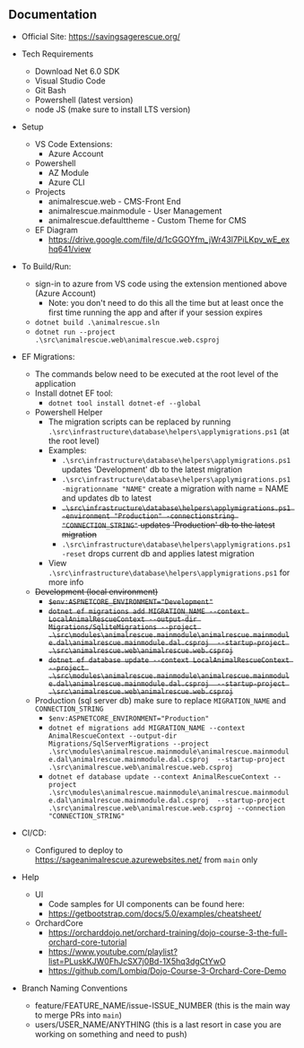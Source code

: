 ## Documentation

- Official Site: https://savingsagerescue.org/

- Tech Requirements
  - Download Net 6.0 SDK
  - Visual Studio Code
  - Git Bash
  - Powershell (latest version)
  - node JS (make sure to install LTS version)

- Setup
  - VS Code Extensions:
    - Azure Account
  - Powershell
    - AZ Module
    - Azure CLI
  - Projects
    - animalrescue.web - CMS-Front End
    - animalrescue.mainmodule - User Management
    - animalrescue.defaulttheme - Custom Theme for CMS
  - EF Diagram
    - https://drive.google.com/file/d/1cGGOYfm_jWr43l7PiLKpv_wE_exhq641/view

- To Build/Run:
  - sign-in to azure from VS code using the extension mentioned above (Azure Account)
    - Note: you don't need to do this all the time but at least once the first time running the app and after if your session expires
  - `dotnet build .\animalrescue.sln`
  - `dotnet run --project .\src\animalrescue.web\animalrescue.web.csproj`

- EF Migrations:
  - The commands below need to be executed at the root level of the application
  - Install dotnet EF tool:
    - `dotnet tool install dotnet-ef --global`
  - Powershell Helper
    - The migration scripts can be replaced by running `.\src\infrastructure\database\helpers\applymigrations.ps1` (at the root level)
    - Examples:
      - `.\src\infrastructure\database\helpers\applymigrations.ps1` updates 'Development' db to the latest migration 
      - `.\src\infrastructure\database\helpers\applymigrations.ps1 -migrationname "NAME"` create a migration with name = NAME and updates db to latest
      - ~~`.\src\infrastructure\database\helpers\applymigrations.ps1 -environment "Production" -connectionstring "CONNECTION_STRING"` updates 'Production' db to the latest migration~~
      - `.\src\infrastructure\database\helpers\applymigrations.ps1 -reset` drops current db and applies latest migration
    - View `.\src\infrastructure\database\helpers\applymigrations.ps1` for more info
  - ~~Development (local environment)~~
    - ~~`$env:ASPNETCORE_ENVIRONMENT="Development"`~~
    - ~~`dotnet ef migrations add MIGRATION_NAME --context LocalAnimalRescueContext --output-dir Migrations/SqliteMigrations --project .\src\modules\animalrescue.mainmodule\animalrescue.mainmodule.dal\animalrescue.mainmodule.dal.csproj  --startup-project .\src\animalrescue.web\animalrescue.web.csproj`~~
    - ~~`dotnet ef database update --context LocalAnimalRescueContext --project .\src\modules\animalrescue.mainmodule\animalrescue.mainmodule.dal\animalrescue.mainmodule.dal.csproj  --startup-project .\src\animalrescue.web\animalrescue.web.csproj`~~
  - Production (sql server db) make sure to replace `MIGRATION_NAME` and `CONNECTION_STRING`
    - `$env:ASPNETCORE_ENVIRONMENT="Production"`
    - `dotnet ef migrations add MIGRATION_NAME --context AnimalRescueContext --output-dir Migrations/SqlServerMigrations --project .\src\modules\animalrescue.mainmodule\animalrescue.mainmodule.dal\animalrescue.mainmodule.dal.csproj  --startup-project .\src\animalrescue.web\animalrescue.web.csproj`
    - `dotnet ef database update --context AnimalRescueContext --project .\src\modules\animalrescue.mainmodule\animalrescue.mainmodule.dal\animalrescue.mainmodule.dal.csproj  --startup-project .\src\animalrescue.web\animalrescue.web.csproj --connection "CONNECTION_STRING"`

- CI/CD:
  - Configured to deploy to https://sageanimalrescue.azurewebsites.net/ from `main` only

- Help
  - UI
    - Code samples for UI components can be found here:
    - https://getbootstrap.com/docs/5.0/examples/cheatsheet/
  - OrchardCore
    - https://orcharddojo.net/orchard-training/dojo-course-3-the-full-orchard-core-tutorial
    - https://www.youtube.com/playlist?list=PLuskKJW0FhJcSX7j0Bd-1X5hq3dgCtYwO
    - https://github.com/Lombiq/Dojo-Course-3-Orchard-Core-Demo

- Branch Naming Conventions
  - feature/FEATURE_NAME/issue-ISSUE_NUMBER (this is the main way to merge PRs into `main`)
  - users/USER_NAME/ANYTHING (this is a last resort in case you are working on something and need to push)

